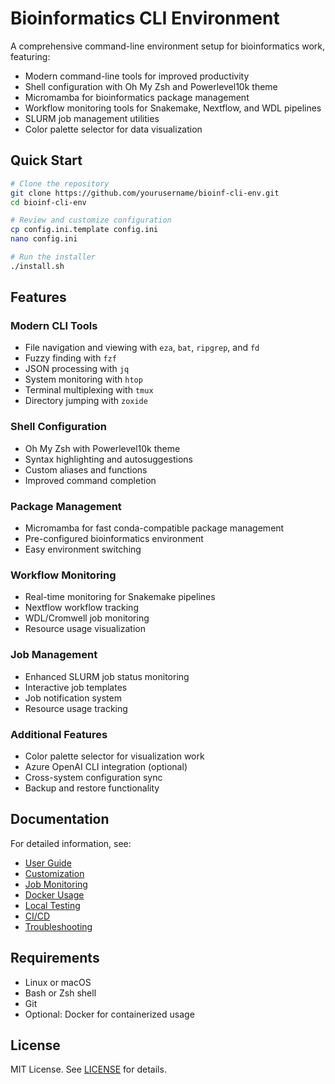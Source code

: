 # Bioinformatics CLI Environment

A comprehensive command-line environment setup for bioinformatics work, featuring:

- Modern command-line tools for improved productivity
- Shell configuration with Oh My Zsh and Powerlevel10k theme
- Micromamba for bioinformatics package management
- Workflow monitoring tools for Snakemake, Nextflow, and WDL pipelines
- SLURM job management utilities
- Color palette selector for data visualization

## Quick Start

```bash
# Clone the repository
git clone https://github.com/yourusername/bioinf-cli-env.git
cd bioinf-cli-env

# Review and customize configuration
cp config.ini.template config.ini
nano config.ini

# Run the installer
./install.sh
```

## Features

### Modern CLI Tools

- File navigation and viewing with `eza`, `bat`, `ripgrep`, and `fd`
- Fuzzy finding with `fzf`
- JSON processing with `jq`
- System monitoring with `htop`
- Terminal multiplexing with `tmux`
- Directory jumping with `zoxide`

### Shell Configuration

- Oh My Zsh with Powerlevel10k theme
- Syntax highlighting and autosuggestions
- Custom aliases and functions
- Improved command completion

### Package Management

- Micromamba for fast conda-compatible package management
- Pre-configured bioinformatics environment
- Easy environment switching

### Workflow Monitoring

- Real-time monitoring for Snakemake pipelines
- Nextflow workflow tracking
- WDL/Cromwell job monitoring
- Resource usage visualization

### Job Management

- Enhanced SLURM job status monitoring
- Interactive job templates
- Job notification system
- Resource usage tracking

### Additional Features

- Color palette selector for visualization work
- Azure OpenAI CLI integration (optional)
- Cross-system configuration sync
- Backup and restore functionality

## Documentation

For detailed information, see:

- [User Guide](docs/USER_GUIDE.md)
- [Customization](docs/CUSTOMIZATION.md)
- [Job Monitoring](docs/JOB_MONITORING.md)
- [Docker Usage](docs/DOCKER.md)
- [Local Testing](docs/LOCAL_TESTING.md)
- [CI/CD](docs/CI_CD.md)
- [Troubleshooting](docs/TROUBLESHOOTING.md)

## Requirements

- Linux or macOS
- Bash or Zsh shell
- Git
- Optional: Docker for containerized usage

## License

MIT License. See [LICENSE](LICENSE) for details.
